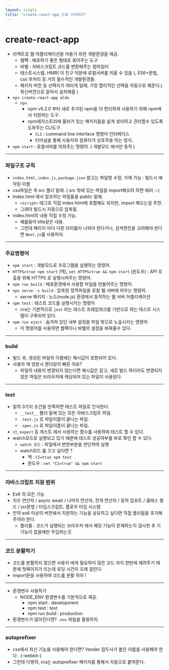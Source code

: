 ```yaml
---
layout: single
title: "create-react-app 으로 시작하기"
---
```




# create-react-app



* 리액트로 웹 어플리케이션을 마들기 위한 개발환경을 제공.
  * 웹팩 : 배포하기 좋은 형태로 묶어주는 도구
  * 바벨 : 자바스크립트 코드를 변환해주는 컴파일러
  * 테스트시스템,  HMR( 이 친구 덕분에 로컬서버를 띄울 수 있음 ), ES6+문법, css 후처리 등 거의 필수적인 개발환경들.
  * 패키지 버전 등 선택지가 여러개 일때, 가장 합리적인 선택을 자동으로 해준다.( 최신버전으로 알아서 설치해줌 )
* `npx create-react-app alda`
  * `npx`
    * npm v5.2.0 부터 새로 추가된 npm을 더 편리하게 사용하기 위해 npm에서 지원하는 도구.
    * npm레지스트리에 올라가 있는 패키지들을 쉽게 섳리하고 관리할수 있도록 도와주는 CLI도구.
      * `CLI` : command line interface 명령어 인터페이스
      * 터미널을 통해 사용자와 컴퓨터가 상호작용 하는 방식.
* `npm start` : 로컬서버를 띄워주는 명령어. ( 개발모드 에서만 동작 )



---



### 파일구조 규칙

* `index.html`, `index.js`, `package.json` 말고는 파일명 수정, 삭제 가능 : 빌드시 예약된 이름
* css파일은 꼭 src 폴더 밑에. ( src 밖에 있는 파일을 import해오려 하면 에러 💥)
* Index.html 에서 참조하는 파일들을 public 밑에.
  * `<script>` 태그로 직접 index.html에 포함해도 되지만, import 해오는걸 추천.
  * 그래야 빌드시 자동으로 압축됨.
* index.html의 내용 직접 수정 가능. 
  * 예를들어 title같은 내용.
  * 그런데 페이지 마다 다른 타이틀이 나와야 한다거나, 검색엔진을 고려해야 한다면 `Next.js`를 사용하자.



---



### 주요명령어

* `npm start` : 개발모드로 프로그램을 실행하는 명령어.
* `HTTPS=true npm start` (맥), `set HTTPS=true && npm start` (윈도우) : API 호출을 위해 HTTPS 로 실행시켜주는 명령어.
* `npm run build` : 배포환경에서 사용할 파일을 만들어주는 명령어.
* `npx serve -s build` : 압축된 정적파일을 로컬 웹 서버에 띄우는 명령어.
  * serve 패키지 : 노드(node.js) 환경에서 동작하는 웹 서버 어플리케이션
* `npm test` : 테스트 코드를 실행시키는 명령어
  * cra는 기본적으로 `jest` 라는 태스트 프레임워크를 기반으로 하는 테스트 시스템이 구축되어 있다.
* `npm run eject` : 숨겨져 있던 내부 설정을 파일 밖으로 노출시키는 명령어
  * 이 명령어를 사용하면 웹팩이나 바벨의 설정을 바꿔줄수 있다.

---



### build

* 빌드 후, 생성된 파일의 이름에는 해시값이 포함되어 있다.
* 사용자 재 방문시 랜더링이 빠른 이유?
  * 파일의 내용이 변경되지 않는다면 해시값은 같고, 새로 빌드 하더라도 변경되지 않은 파일은 브라우저에 캐싱되어 있는 파일이 사용된다.



---



### test

* 밑의 3가지 조건을 만족하면 테스트 파일로 인식한다.
  * `__test__` 폴더 밑에 있는 모든 자바스크립트 파일.
  * `.test.js` 로 파일이름이 끝나는 파일.
  * `.spec.js` 로 파일이름이 끝나는 파일.
* `it`, `expect` 등 제스트 에서 사용하는 함수를 사용하여 테스트 할 수 있다.
* watch모드로 실행되고 있기 때문에 테스트 성공여부를 바로 확인 할 수 있다.
  * `watch 모드` : 파일에서 변한부분을 판단하여 실행
  * watch모드 를 끄고 싶다면 ?
    * 맥 : `CI=true npm test`
    * 윈도우 : `set "CI=true" && npm start` 



---



### 자바스크립트 지원 범위

* Es6 의 모든 기능
* 지수 연산자 / async await / 나머지 연산자, 전개 연산자 / 동적 임포트 / 클래스 필드 / jsx문법 / 타입스크립트, 플로우 타입 시스템
* 만약 es6 이상의 버전에서 지원하는 기능을 상요하고 싶다면 직접 폴리필을 추가해 주어야 한다.
  * 폴리필 : 코드가 실행되는 브라우저 에서 해당 기능이 존재하는지 검사한 후 기 기능이 없을때만 주입하는것.



---



### 코드 분활하기

* 코드를 분활하지 않으면 사용자 에게 필요하지 않은 코드 까지 한번에 재려주기 때문에 첫페이지가 뜨는데 로딩 시간이 오래 걸린다.
* import문을 사용하여 코드를 분활 하자 ! 



---



* 환경변수 사용하기 
  * NODE_ENV 환경변수를 기본적으로 제공.
    * npm start : development
    * npm test : test
    * npm run build : production
* 환경변수가 많아진다면? `.env` 파일을 활용하자.



---



### autoprefixer

* css에서 최신 기능을 사용해야 한다면? Vender 접두사가 붙은 이름을 사용해야 한다 . (-webkit-)
* 그런데 다행히, cra는 autoprefixer 패키지를 통해서 자동으로 붙여준다.
